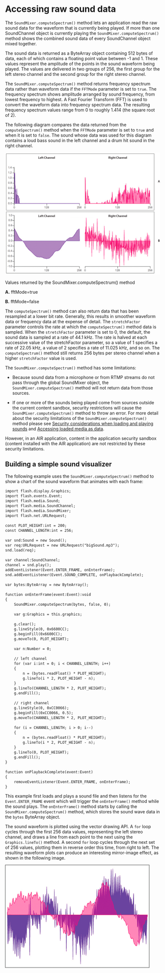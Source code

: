 # Accessing raw sound data

The `SoundMixer.computeSpectrum()` method lets an application read the raw sound
data for the waveform that is currently being played. If more than one
SoundChannel object is currently playing the `SoundMixer.computeSpectrum()`
method shows the combined sound data of every SoundChannel object mixed
together.

The sound data is returned as a ByteArray object containing 512 bytes of data,
each of which contains a floating point value between -1 and 1. These values
represent the amplitude of the points in the sound waveform being played. The
values are delivered in two groups of 256, the first group for the left stereo
channel and the second group for the right stereo channel.

The `SoundMixer.computeSpectrum()` method returns frequency spectrum data rather
than waveform data if the `FFTMode` parameter is set to `true`. The frequency
spectrum shows amplitude arranged by sound frequency, from lowest frequency to
highest. A Fast Fourier Transform (FFT) is used to convert the waveform data
into frequency spectrum data. The resulting frequency spectrum values range from
0 to roughly 1.414 (the square root of 2).

The following diagram compares the data returned from the `computeSpectrum()`
method when the `FFTMode` parameter is set to `true` and when it is set to
`false`. The sound whose data was used for this diagram contains a loud bass
sound in the left channel and a drum hit sound in the right channel.

![](../../img/so_computeSpectrum_popup.png)

Values returned by the SoundMixer.computeSpectrum() method

**A.** fftMode=true

**B.** fftMode=false

The `computeSpectrum()` method can also return data that has been resampled at a
lower bit rate. Generally, this results in smoother waveform data or frequency
data at the expense of detail. The `stretchFactor` parameter controls the rate
at which the `computeSpectrum()` method data is sampled. When the
`stretchFactor` parameter is set to 0, the default, the sound data is sampled at
a rate of 44.1 kHz. The rate is halved at each successive value of the
stretchFactor parameter, so a value of 1 specifies a rate of 22.05 kHz, a value
of 2 specifies a rate of 11.025 kHz, and so on. The `computeSpectrum()` method
still returns 256 bytes per stereo channel when a higher `stretchFactor` value
is used.

The `SoundMixer.computeSpectrum()` method has some limitations:

- Because sound data from a microphone or from RTMP streams do not pass through
  the global SoundMixer object, the `SoundMixer.computeSpectrum()` method will
  not return data from those sources.

- If one or more of the sounds being played come from sources outside the
  current content sandbox, security restrictions will cause the
  `SoundMixer.computeSpectrum()` method to throw an error. For more detail about
  the security limitations of the `SoundMixer.computeSpectrum()` method please
  see
  [Security considerations when loading and playing sounds](WS5b3ccc516d4fbf351e63e3d118a9b90204-7d20.html)
  and
  [Accessing loaded media as data](WS5b3ccc516d4fbf351e63e3d118a9b90204-7d1b.html).

However, in an AIR application, content in the application security sandbox
(content installed with the AIR application) are not restricted by these
security limitations.

## Building a simple sound visualizer

The following example uses the `SoundMixer.computeSpectrum()` method to show a
chart of the sound waveform that animates with each frame:

    import flash.display.Graphics;
    import flash.events.Event;
    import flash.media.Sound;
    import flash.media.SoundChannel;
    import flash.media.SoundMixer;
    import flash.net.URLRequest;

    const PLOT_HEIGHT:int = 200;
    const CHANNEL_LENGTH:int = 256;

    var snd:Sound = new Sound();
    var req:URLRequest = new URLRequest("bigSound.mp3");
    snd.load(req);

    var channel:SoundChannel;
    channel = snd.play();
    addEventListener(Event.ENTER_FRAME, onEnterFrame);
    snd.addEventListener(Event.SOUND_COMPLETE, onPlaybackComplete);

    var bytes:ByteArray = new ByteArray();

    function onEnterFrame(event:Event):void
    {
    	SoundMixer.computeSpectrum(bytes, false, 0);

    	var g:Graphics = this.graphics;

    	g.clear();
    	g.lineStyle(0, 0x6600CC);
    	g.beginFill(0x6600CC);
    	g.moveTo(0, PLOT_HEIGHT);

    	var n:Number = 0;

    	// left channel
    	for (var i:int = 0; i < CHANNEL_LENGTH; i++)
    	{
    		n = (bytes.readFloat() * PLOT_HEIGHT);
    		g.lineTo(i * 2, PLOT_HEIGHT - n);
    	}
    	g.lineTo(CHANNEL_LENGTH * 2, PLOT_HEIGHT);
    	g.endFill();

    	// right channel
    	g.lineStyle(0, 0xCC0066);
    	g.beginFill(0xCC0066, 0.5);
    	g.moveTo(CHANNEL_LENGTH * 2, PLOT_HEIGHT);

    	for (i = CHANNEL_LENGTH; i > 0; i--)
    	{
    		n = (bytes.readFloat() * PLOT_HEIGHT);
    		g.lineTo(i * 2, PLOT_HEIGHT - n);
    	}
    	g.lineTo(0, PLOT_HEIGHT);
    	g.endFill();
    }

    function onPlaybackComplete(event:Event)
    {
    	removeEventListener(Event.ENTER_FRAME, onEnterFrame);
    }

This example first loads and plays a sound file and then listens for the
`Event.ENTER_FRAME` event which will trigger the `onEnterFrame()` method while
the sound plays. The `onEnterFrame()` method starts by calling the
`SoundMixer.computeSpectrum()` method, which stores the sound wave data in the
`bytes` ByteArray object.

The sound waveform is plotted using the vector drawing API. A `for` loop cycles
through the first 256 data values, representing the left stereo channel, and
draws a line from each point to the next using the `Graphics.lineTo()` method. A
second `for` loop cycles through the next set of 256 values, plotting them in
reverse order this time, from right to left. The resulting waveform plots can
produce an interesting mirror-image effect, as shown in the following image.

![](../../img/so_soundVisualizer.png)
